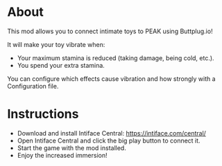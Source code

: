 # About
This mod allows you to connect intimate toys to PEAK using Buttplug.io!

It will make your toy vibrate when:
- Your maximum stamina is reduced (taking damage, being cold, etc.).
- You spend your extra stamina.

You can configure which effects cause vibration and how strongly with a Configuration file.

# Instructions

- Download and install Intiface Central: https://intiface.com/central/
- Open Intiface Central and click the big play button to connect it.
- Start the game with the mod installed.
- Enjoy the increased immersion!